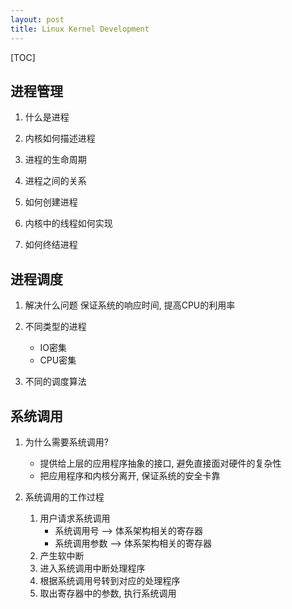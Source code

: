 ```yaml
---
layout: post
title: Linux Kernel Development
---
```


[TOC]

## 进程管理

1. 什么是进程

2. 内核如何描述进程

3. 进程的生命周期

4. 进程之间的关系

5. 如何创建进程

6. 内核中的线程如何实现

7. 如何终结进程

## 进程调度

1. 解决什么问题
   保证系统的响应时间, 提高CPU的利用率

2. 不同类型的进程
   - IO密集
   - CPU密集

3. 不同的调度算法

## 系统调用

1. 为什么需要系统调用?
   - 提供给上层的应用程序抽象的接口, 避免直接面对硬件的复杂性
   - 把应用程序和内核分离开, 保证系统的安全卡靠

2. 系统调用的工作过程
   1) 用户请求系统调用
      - 系统调用号  --> 体系架构相关的寄存器
      - 系统调用参数 --> 体系架构相关的寄存器
   2) 产生软中断
   3) 进入系统调用中断处理程序
   4) 根据系统调用号转到对应的处理程序
   5) 取出寄存器中的参数, 执行系统调用